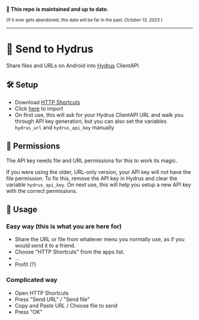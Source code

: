 **📢 This repo is maintained and up to date.**

<sup>(If it ever gets abandoned, this date will be far in the past: <i>October 13, 2023</i> )</sup>

---

# 💌 Send to Hydrus
Share files and URLs on Android into [Hydrus](https://github.com/hydrusnetwork/hydrus) ClientAPI

## 🛠️ Setup
  - Download [HTTP Shortcuts](https://http-shortcuts.rmy.ch/)
  - Click [here](https://http-shortcuts.rmy.ch/import?url=https%3A%2F%2Fhttp-shortcuts.rmy.ch%2Fhttps%3A%2F%2Fgithub.com%2FWyrrrd%2Fsend-to-hydrus%2Freleases%2Flatest%2Fdownload%2Fshortcuts.zip) to import
  - On first use, this will ask for your Hydrus ClientAPI URL and walk you through API key generation, but you can also set the variables `hydrus_url` and `hydrus_api_key` manually

## 🔑 Permissions
The API key needs file and URL permissions for this to work its magic.

If you were using the older, URL-only version, your API key will not have the file permission. To fix this, remove the API key in Hydrus and clear the variable `hydrus_api_key`. On next use, this will help you setup a new API key with the correct permissions.

## 🤲 Usage

### Easy way (this is what you are here for)
  - Share the URL or file from whatever menu you normally use, as if you would send it to a friend.
  - Choose "HTTP Shortcuts" from the apps list.
  - ...
  - Profit (?)
  
### Complicated way
  - Open HTTP Shortcuts
  - Press "Send URL" / "Send file"
  - Copy and Paste URL / Choose file to send
  - Press "OK"
  
